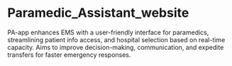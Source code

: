 # Paramedic_Assistant_website
PA-app enhances EMS with a user-friendly interface for paramedics, streamlining patient info access, and hospital selection based on real-time capacity. Aims to improve decision-making, communication, and expedite transfers for faster emergency responses.
